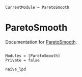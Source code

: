 ```@meta
CurrentModule = ParetoSmooth
```

# ParetoSmooth

Documentation for [ParetoSmooth](https://github.com/TuringLang/ParetoSmooth.jl).

```@index
```

```@autodocs
Modules = [ParetoSmooth]
Private = false
```

```@docs
naive_lpd
```
